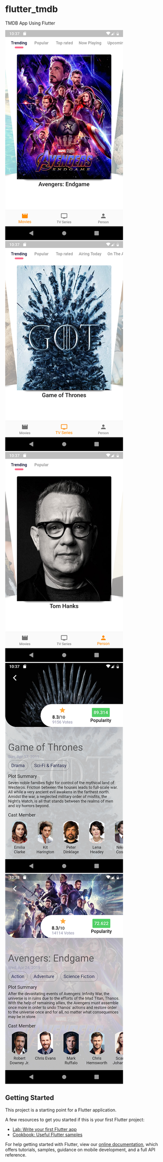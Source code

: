 # flutter_tmdb

TMDB App Using Flutter

![ss](https://raw.githubusercontent.com/pardosa/TMDB_flutter/master/img/1.png)
![ss](https://raw.githubusercontent.com/pardosa/TMDB_flutter/master/img/2.png)
![ss](https://raw.githubusercontent.com/pardosa/TMDB_flutter/master/img/3.png)
![ss](https://raw.githubusercontent.com/pardosa/TMDB_flutter/master/img/4.png)
![ss](https://raw.githubusercontent.com/pardosa/TMDB_flutter/master/img/5.png)

## Getting Started

This project is a starting point for a Flutter application.

A few resources to get you started if this is your first Flutter project:

- [Lab: Write your first Flutter app](https://flutter.dev/docs/get-started/codelab)
- [Cookbook: Useful Flutter samples](https://flutter.dev/docs/cookbook)

For help getting started with Flutter, view our
[online documentation](https://flutter.dev/docs), which offers tutorials,
samples, guidance on mobile development, and a full API reference.
